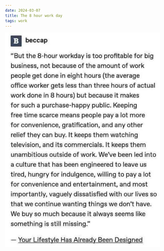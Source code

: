 ```yaml
---
date: 2024-03-07
title: The 8 hour work day
tags: work
---
```


![workfreetime.jpeg](https://raw.githubusercontent.com/muneer78/muneer78.github.io/master/images/workfreetime.jpeg)
